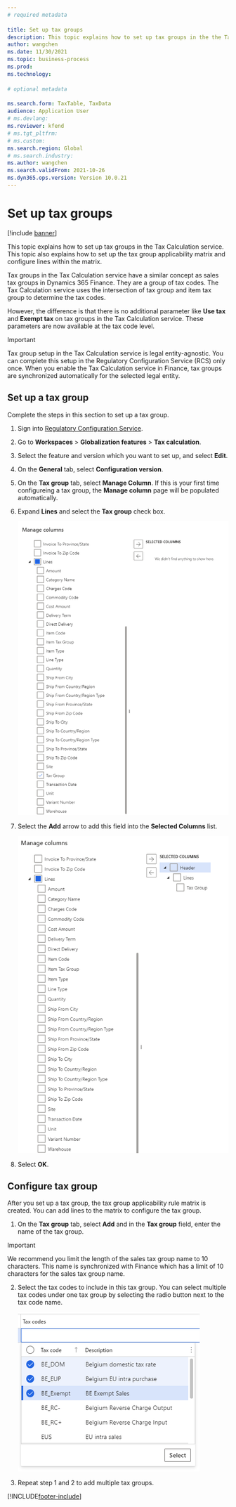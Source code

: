```yaml
---
# required metadata 

title: Set up tax groups
description: This topic explains how to set up tax groups in the the Tax Calculation service. 
author: wangchen
ms.date: 11/30/2021
ms.topic: business-process 
ms.prod:  
ms.technology:  

# optional metadata 

ms.search.form: TaxTable, TaxData   
audience: Application User 
# ms.devlang:  
ms.reviewer: kfend
# ms.tgt_pltfrm:  
# ms.custom:  
ms.search.region: Global
# ms.search.industry: 
ms.author: wangchen
ms.search.validFrom: 2021-10-26 
ms.dyn365.ops.version: Version 10.0.21 
---
```


# Set up tax groups

[!include [banner](../includes/banner.md)]

This topic explains how to set up tax groups in the Tax Calculation service. This topic also explains how to set up the tax group applicability matrix and configure lines within the matrix.

Tax groups in the Tax Calculation service have a similar concept as sales tax groups in Dynamics 365 Finance. They are a group of tax codes. The Tax Calculation service uses the intersection of tax group and item tax group to determine the tax codes.

However, the difference is that there is no additional parameter like **Use tax** and **Exempt tax** on tax groups in the Tax Calculation service. These parameters are now available at the tax code level.

> [!IMPORTANT]
> Tax group setup in the Tax Calculation service is legal entity-agnostic. You can complete this setup in the Regulatory Configuration Service (RCS) only once. When you enable the Tax Calculation service in Finance, tax groups are synchronized automatically for the selected legal entity.



## Set up a tax group

Complete the steps in this section to set up a tax group.

1. Sign into [Regulatory Configuration Service](https://marketing.configure.global.dynamics.com/).
2. Go to **Workspaces** > **Globalization features** > **Tax calculation**.
3. Select the feature and version which you want to set up, and select **Edit**.
4. On the **General** tab, select **Configuration version**.
5. On the **Tax group** tab, select **Manage Column**. If this is your first time configureing a tax group, the **Manage column** page will be populated automatically.
6. Expand **Lines** and select the **Tax group** check box.

   ![Manage columns, Lines expanded.](media/select-tax-group.png)

7. Select the **Add** arrow to add this field into the **Selected Columns** list.

   ![Selected columns list.](media/add-tax-group.png)

8. Select **OK**.

## Configure tax group

After you set up a tax group, the tax group applicability rule matrix is created. You can add lines to the matrix to configure the tax group.

1. On the **Tax group** tab, select **Add** and in the **Tax group** field, enter the name of the tax group.

  > [!IMPORTANT]
  > We recommend you limit the length of the sales tax group name to 10 characters. This name is synchronized with Finance which has a limit of 10 characters for the sales tax group name.

2. Select the tax codes to include in this tax group. You can select multiple tax codes under one tax group by selecting the radio button next to the tax code name.

    ![Tax code list.](media/multiple-tax-codes-selection.png)

3. Repeat step 1 and 2 to add multiple tax groups.

[!INCLUDE[footer-include](../../includes/footer-banner.md)]
